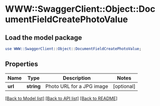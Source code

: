 # WWW::SwaggerClient::Object::DocumentFieldCreatePhotoValue

## Load the model package
```perl
use WWW::SwaggerClient::Object::DocumentFieldCreatePhotoValue;
```

## Properties
Name | Type | Description | Notes
------------ | ------------- | ------------- | -------------
**url** | **string** | Photo URL for a JPG image | [optional] 

[[Back to Model list]](../README.md#documentation-for-models) [[Back to API list]](../README.md#documentation-for-api-endpoints) [[Back to README]](../README.md)


